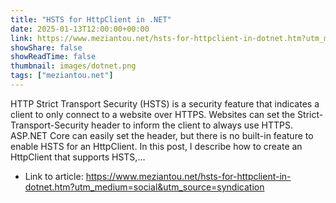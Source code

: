 ```yaml
---
title: "HSTS for HttpClient in .NET"
date: 2025-01-13T12:00:00+00:00
link: https://www.meziantou.net/hsts-for-httpclient-in-dotnet.htm?utm_medium=social&utm_source=syndication
showShare: false
showReadTime: false
thumbnail: images/dotnet.png
tags: ["meziantou.net"]
---
```

HTTP Strict Transport Security (HSTS) is a security feature that indicates a client to only connect to a website over HTTPS. Websites can set the Strict-Transport-Security header to inform the client to always use HTTPS. ASP.NET Core can easily set the header, but there is no built-in feature to enable HSTS for an HttpClient. In this post, I describe how to create an HttpClient that supports HSTS,…

- Link to article: https://www.meziantou.net/hsts-for-httpclient-in-dotnet.htm?utm_medium=social&utm_source=syndication